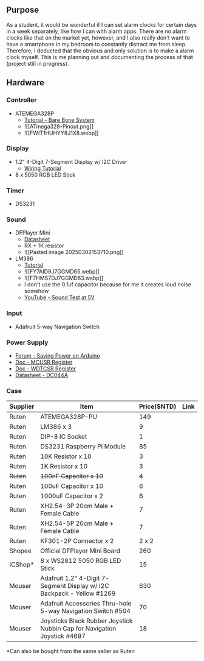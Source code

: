 ## Purpose

As a student, it would be wonderful if I can set alarm clocks for certain days in a week separately, like how I can with alarm apps. There are no alarm clocks like that on the market yet, however, and I also really don't want to have a smartphone in my bedroom to constantly distract me from sleep. Therefore, I deducted that the obvious and only solution is to make a alarm clock myself. This is me planning out and documenting the process of that (project still in progress).
## Hardware

### Controller
- ATEMEGA328P
	- [Tutorial - Bare Bone System](https://www.instructables.com/Build-your-own-Arduino-Bare-Bone-System/)
	- ![[ATmega328-Pinout.png]]
	- ![[FWIT1HUHYY8J1X8.webp]]
### Display
 - 1.2" 4-Digit 7-Segment Display w/ I2C Driver
	 - [Wiring Tutorial](https://learn.adafruit.com/adafruit-led-backpack/1-2-inch-7-segment-backpack-arduino-wiring-and-setup)
 - 8 x 5050 RGB LED Stick
### Timer
- DS3231
### Sound
- DFPlayer Mini
	- [Datasheet](https://picaxe.com/docs/spe033.pdf)
	- RX + 1K resistor
	- ![[Pasted image 20250302153710.png]]
- LM386
	- [Tutorial](https://www.instructables.com/Tales-From-the-Chip-LM386-Audio-Amplifier/)
	- ![[FY7AID9J7GGMD65.webp]]
	- ![[F7HMS7DJ7GGMD63.webp]]
	- I don't use the 0.1uf capacitor because for me it creates loud noise somehow
	- [YouTube - Sound Test at 5V](https://www.youtube.com/watch?v=o19-dUC6S-Y)
### Input
- Adafruit 5-way Navigation Switch
### Power Supply
- [Forum - Saving Power on Arduino](https://www.gammon.com.au/power)
- [Doc - MCUSR Register](https://onlinedocs.microchip.com/oxy/GUID-06C36746-0136-4691-8940-69BFD41FCC56-en-US-1/GUID-B79B6972-1C3C-4E51-A659-B13DB2DC6B62.html)
- [Doc - WDTCSR Register](https://onlinedocs.microchip.com/oxy/GUID-0EC909F9-8FB7-46B2-BF4B-05290662B5C3-en-US-12.1.1/GUID-0FE5D226-2F6B-4AAB-BA12-69A6E55F6E2B.html)
- [Datasheet - DC044A](https://www.lcsc.com/datasheet/lcsc_datasheet_2108131730_Korean-Hroparts-Elec-DC-044-20A_C136713.pdf)
### Case
	

| Supplier  | Item                                                                     | Price($NTD) | Link                                                                                                                                                                                      |
| --------- | ------------------------------------------------------------------------ | ----------- | ----------------------------------------------------------------------------------------------------------------------------------------------------------------------------------------- |
| Ruten     | ATEMEGA328P-PU                                                           | 149         | [](https://www.ruten.com.tw/item/show?21647530414142)                                                                                                                                     |
| Ruten     | LM386 x 3                                                                | 9           | [](https://www.ruten.com.tw/item/show?21647531181593)                                                                                                                                     |
| Ruten     | DIP-8 IC Socket                                                          | 1           | [](https://www.ruten.com.tw/item/show?21647533630268)                                                                                                                                     |
| Ruten     | DS3231 Raspberry Pi Module                                               | 85          | [](https://www.ruten.com.tw/item/show?21712564412274)                                                                                                                                     |
| Ruten     | 10K Resistor x 10                                                        | 3           | [](https://www.ruten.com.tw/item/show?22343017274229)                                                                                                                                     |
| Ruten     | 1K Resistor x 10                                                         | 3           | [](https://www.ruten.com.tw/item/show?22343017274229)                                                                                                                                     |
| ~~Ruten~~ | ~~100nF Capacitor x 10~~                                                 | ~~4~~       | ~~[](https://www.ruten.com.tw/item/show?21647531597471)~~                                                                                                                                 |
| Ruten     | 100uF Capacitor x 10                                                     | 6           | [](https://www.ruten.com.tw/item/show?21847033137504)                                                                                                                                     |
| Ruten     | 1000uF Capacitor x 2                                                     | 6           | [](https://www.ruten.com.tw/item/show?21647531628443)                                                                                                                                     |
| Ruten     | XH2.54-3P 20cm Male + Female Cable                                       | 7           | [](https://www.ruten.com.tw/item/show?21647533187018)                                                                                                                                     |
| Ruten     | XH2.54-5P 20cm Male + Female Cable                                       | 7           | [](https://www.ruten.com.tw/item/show?21647533182541)                                                                                                                                     |
| Ruten     | KF301-2P Connector x 2                                                   | 2 x 2       | [](https://www.ruten.com.tw/item/show?21647533607633)                                                                                                                                     |
| Shopee    | Official DFPlayer Mini Board                                             | 260         | [](https://shopee.tw/%E7%8F%BE%E8%B2%A8-DFPlayer-Mini-MP3%E6%92%AD%E6%94%BE%E6%A8%A1%E7%B5%84-TF%E5%8D%A1-%E6%94%AF%E6%8F%B4MP3-WAV-WMA-DFRobot%E5%8E%9F%E5%BB%A0-i.10207300.23224105691) |
| ICShop*   | 8 x WS2812 5050 RGB LED Stick                                            | 15          | [](https://www.icshop.com.tw/products/368011400509)                                                                                                                                       |
| Mouser    | Adafruit 1.2" 4-Digit 7-Segment Display w/ I2C Backpack - Yellow #1269   | 630         | [](https://www.mouser.tw/ProductDetail/Adafruit/1269?qs=GURawfaeGuAAbBTnuv6RdQ%3D%3D)                                                                                                     |
| Mouser    | Adafruit Accessories Thru-hole 5-way Navigation Switch #504              | 70          | [](https://www.mouser.tw/ProductDetail/Adafruit/504?qs=GURawfaeGuDZqvgMgBwIbQ%3D%3D)                                                                                                      |
| Mouser    | Joysticks Black Rubber Joystick Nubbin Cap for Navigation Joystick #4697 | 18          | [](https://www.mouser.tw/ProductDetail/Adafruit/4697?qs=hWgE7mdIu5RXjf6tuH%2FSXA%3D%3D)                                                                                                   |
\*Can also be bought from the same seller as Ruten
